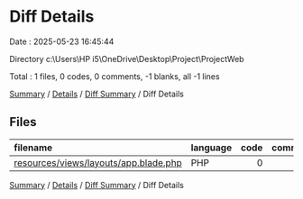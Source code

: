 # Diff Details

Date : 2025-05-23 16:45:44

Directory c:\\Users\\HP i5\\OneDrive\\Desktop\\Project\\ProjectWeb

Total : 1 files,  0 codes, 0 comments, -1 blanks, all -1 lines

[Summary](results.md) / [Details](details.md) / [Diff Summary](diff.md) / Diff Details

## Files
| filename | language | code | comment | blank | total |
| :--- | :--- | ---: | ---: | ---: | ---: |
| [resources/views/layouts/app.blade.php](/resources/views/layouts/app.blade.php) | PHP | 0 | 0 | -1 | -1 |

[Summary](results.md) / [Details](details.md) / [Diff Summary](diff.md) / Diff Details